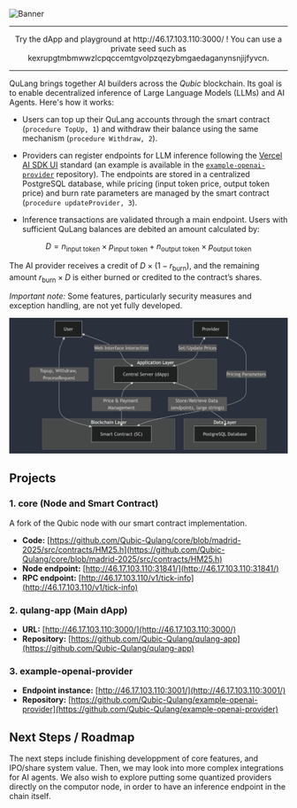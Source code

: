 ![Banner](../qulang-banner-rounded.png)

---

<div align="center">
  Try the dApp and playground at http://46.17.103.110:3000/ !  
  You can use a private seed such as kexrupgtmbmwwzlcpqccemtgvolpzqezybmgaedaganynsnjijfyvcn.
</div>

---

QuLang brings together AI builders across the _Qubic_ blockchain. Its goal is to enable decentralized inference of Large Language Models (LLMs) and AI Agents. Here's how it works:

- Users can top up their QuLang accounts through the smart contract (`procedure TopUp, 1`) and withdraw their balance using the same mechanism (`procedure Withdraw, 2`).

- Providers can register endpoints for LLM inference following the [Vercel AI SDK UI](https://sdk.vercel.ai/docs/ai-sdk-ui/overview) standard (an example is available in the [`example-openai-provider`](https://github.com/Qubic-Qulang/example-openai-provider) repository). The endpoints are stored in a centralized PostgreSQL database, while pricing (input token price, output token price) and burn rate parameters are managed by the smart contract (`procedure updateProvider, 3`).

- Inference transactions are validated through a main endpoint. Users with sufficient QuLang balances are debited an amount calculated by:

$$ D = n_{\text{input token}} \times p_{\text{input token}} + n_{\text{output token}} \times p_{\text{output token}} $$

The AI provider receives a credit of $D \times (1 - r_{\text{burn}})$, and the remaining amount $r_{\text{burn}} \times D$ is either burned or credited to the contract’s shares.

*Important note:* Some features, particularly security measures and exception handling, are not yet fully developed.

![flowchart](../map.png)

## Projects

### 1. core (Node and Smart Contract)

A fork of the Qubic node with our smart contract implementation.  
- **Code:** [https://github.com/Qubic-Qulang/core/blob/madrid-2025/src/contracts/HM25.h](https://github.com/Qubic-Qulang/core/blob/madrid-2025/src/contracts/HM25.h)  
- **Node endpoint:** [http://46.17.103.110:31841/](http://46.17.103.110:31841/)  
- **RPC endpoint:** [http://46.17.103.110/v1/tick-info](http://46.17.103.110/v1/tick-info)

### 2. qulang-app (Main dApp)

- **URL:** [http://46.17.103.110:3000/](http://46.17.103.110:3000/)  
- **Repository:** [https://github.com/Qubic-Qulang/qulang-app](https://github.com/Qubic-Qulang/qulang-app)

### 3. example-openai-provider

- **Endpoint instance:** [http://46.17.103.110:3001/](http://46.17.103.110:3001/)  
- **Repository:** [https://github.com/Qubic-Qulang/example-openai-provider](https://github.com/Qubic-Qulang/example-openai-provider)

## Next Steps / Roadmap

The next steps include finishing developpment of core features, and IPO/share system value. Then, we may look into more complex integrations for AI agents. 
We also wish to explore putting some quantized providers directly on the computor node, in order to have an inference endpoint in the chain itself.
